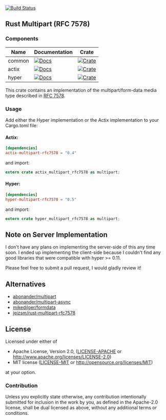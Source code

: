 [![Build Status](https://github.com/ferristseng/rust-multipart-rfc7578/workflows/Rust/badge.svg?branch=master)](https://github.com/ferristseng/rust-multipart-rfc7578/actions?query=workflow%3ARust)

## Rust Multipart (RFC 7578)

### Components

| Name   | Documentation                                  | Crate                                             |
| ------ | -----------------------------------------------| ------------------------------------------------- |
| common | [![Docs][common docs badge]][common docs link] | [![Crate][common crate badge]][common crate link] |
| actix  | [![Docs][actix docs badge]][actix docs link]   | [![Crate][actix crate badge]][actix crate link]   |
| hyper  | [![Docs][hyper docs badge]][hyper docs link]   | [![Crate][hyper crate badge]][hyper crate link]   |

This crate contains an implementation of the multipart/form-data media
type described in [RFC 7578](https://tools.ietf.org/html/rfc7578).

### Usage

Add either the Hyper implementation or the Actix implementation to
your Cargo.toml file:

#### Actix:

```toml
[dependencies]
actix-multipart-rfc7578 = "0.4"
```

and import:

```rust
extern crate actix_multipart_rfc7578 as multipart;
```

#### Hyper:

```toml
[dependencies]
hyper-multipart-rfc7578 = "0.5"
```

and import:

```rust
extern crate hyper_multipart_rfc7578 as multipart;
```


## Note on Server Implementation

I don't have any plans on implementing the server-side of this any time soon. I ended up implementing the client-side because I couldn't find any good libraries that were compatible with hyper >= 0.11.

Please feel free to submit a pull request, I would gladly review it!

## Alternatives

  * [abonander/multipart](https://github.com/abonander/multipart)
  * [abonander/multipart-async](https://crates.io/crates/multipart-async)
  * [mikedilger/formdata](https://github.com/mikedilger/formdata)
  * [jeizsm/rust-multipart-rfc7578](https://github.com/jeizsm/rust-multipart-rfc7578)

## License

Licensed under either of

 * Apache License, Version 2.0, ([LICENSE-APACHE](LICENSE-APACHE) or http://www.apache.org/licenses/LICENSE-2.0)
 * MIT license ([LICENSE-MIT](LICENSE-MIT) or http://opensource.org/licenses/MIT)

at your option.

### Contribution

Unless you explicitly state otherwise, any contribution intentionally submitted for inclusion in the work by you, as defined in the Apache-2.0 license, shall be dual licensed as above, without any additional terms or conditions.

[common docs badge]: https://docs.rs/common-multipart-rfc7578/badge.svg "common-multipart-rfc7578 documentation"
[common docs link]: https://docs.rs/common-multipart-rfc7578
[common crate badge]: https://img.shields.io/crates/v/common-multipart-rfc7578.svg "common-multipart-rfc7578 crates.io"
[common crate link]: https://crates.io/crates/common-multipart-rfc7578
[actix docs badge]: https://docs.rs/actix-multipart-rfc7578/badge.svg "actix-multipart-rfc7578 documentation"
[actix docs link]: https://docs.rs/actix-multipart-rfc7578
[actix crate badge]: https://img.shields.io/crates/v/actix-multipart-rfc7578.svg "actix-multipart-rfc7578 crates.io"
[actix crate link]: https://crates.io/crates/actix-multipart-rfc7578
[hyper docs badge]: https://docs.rs/hyper-multipart-rfc7578/badge.svg "hyper-multipart-rfc7578 documentation"
[hyper docs link]: https://docs.rs/hyper-multipart-rfc7578
[hyper crate badge]: https://img.shields.io/crates/v/hyper-multipart-rfc7578.svg "hyper-multipart-rfc7578 crates.io"
[hyper crate link]: https://crates.io/crates/hyper-multipart-rfc7578
